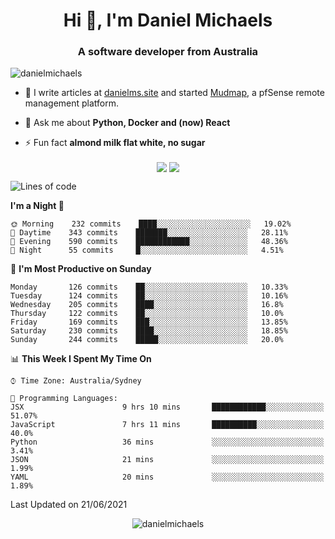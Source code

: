 <h1 align="center">Hi 👋, I'm Daniel Michaels</h1>
<h3 align="center">A software developer from Australia</h3>
<p align="left"> <img src="https://komarev.com/ghpvc/?username=danielmichaels" alt="danielmichaels" /> </p>

- 📝 I write articles at [danielms.site](https://danielms.site) and started [Mudmap](https://mudmap.io?ref=danielmichaels), a pfSense remote management platform.

- 💬 Ask me about **Python, Docker and (now) React**

- ⚡ Fun fact **almond milk flat white, no sugar**

<p align="center">
<a href="https://twitter.com/dansult" target="_blank"><img align="center" src="https://img.shields.io/badge/twitter-%231DA1F2.svg?&style=for-the-badge&logo=twitter&logoColor=white"></a>
<a href="https://linkedin.com/in/daniel-michaels" target="_blank"><img align="center" src="https://img.shields.io/badge/linkedin-%230077B5.svg?&style=for-the-badge&logo=linkedin&logoColor=white"></a>
</p>

<!--START_SECTION:waka-->
![Lines of code](https://img.shields.io/badge/From%20Hello%20World%20I%27ve%20Written-420330%20lines%20of%20code-blue)

**I'm a Night 🦉** 

```text
🌞 Morning    232 commits    ████░░░░░░░░░░░░░░░░░░░░░   19.02% 
🌆 Daytime    343 commits    ███████░░░░░░░░░░░░░░░░░░   28.11% 
🌃 Evening    590 commits    ████████████░░░░░░░░░░░░░   48.36% 
🌙 Night      55 commits     █░░░░░░░░░░░░░░░░░░░░░░░░   4.51%

```
📅 **I'm Most Productive on Sunday** 

```text
Monday       126 commits    ██░░░░░░░░░░░░░░░░░░░░░░░   10.33% 
Tuesday      124 commits    ██░░░░░░░░░░░░░░░░░░░░░░░   10.16% 
Wednesday    205 commits    ████░░░░░░░░░░░░░░░░░░░░░   16.8% 
Thursday     122 commits    ██░░░░░░░░░░░░░░░░░░░░░░░   10.0% 
Friday       169 commits    ███░░░░░░░░░░░░░░░░░░░░░░   13.85% 
Saturday     230 commits    ████░░░░░░░░░░░░░░░░░░░░░   18.85% 
Sunday       244 commits    █████░░░░░░░░░░░░░░░░░░░░   20.0%

```


📊 **This Week I Spent My Time On** 

```text
⌚︎ Time Zone: Australia/Sydney

💬 Programming Languages: 
JSX                      9 hrs 10 mins       ████████████░░░░░░░░░░░░░   51.07% 
JavaScript               7 hrs 11 mins       ██████████░░░░░░░░░░░░░░░   40.0% 
Python                   36 mins             ░░░░░░░░░░░░░░░░░░░░░░░░░   3.41% 
JSON                     21 mins             ░░░░░░░░░░░░░░░░░░░░░░░░░   1.99% 
YAML                     20 mins             ░░░░░░░░░░░░░░░░░░░░░░░░░   1.89%

```


 Last Updated on 21/06/2021
<!--END_SECTION:waka-->

<p align="center"> <img src="https://github-readme-stats.vercel.app/api?username=danielmichaels&show_icons=true" alt="danielmichaels" /> </p>


